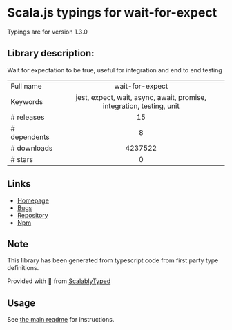 
# Scala.js typings for wait-for-expect

Typings are for version 1.3.0

## Library description:
Wait for expectation to be true, useful for integration and end to end testing

|                    |                 |
| ------------------ | :-------------: |
| Full name          | wait-for-expect |
| Keywords           | jest, expect, wait, async, await, promise, integration, testing, unit |
| # releases         | 15 |
| # dependents       | 8 |
| # downloads        | 4237522 |
| # stars            | 0 |

## Links
- [Homepage](https://github.com/TheBrainFamily/wait-for-expect#readme)
- [Bugs](https://github.com/TheBrainFamily/wait-for-expect/issues)
- [Repository](https://github.com/TheBrainFamily/wait-for-expect)
- [Npm](https://www.npmjs.com/package/wait-for-expect)
    


## Note
This library has been generated from typescript code from first party type definitions.

Provided with :purple_heart: from [ScalablyTyped](https://github.com/oyvindberg/ScalablyTyped)

## Usage
See [the main readme](../../readme.md) for instructions.


